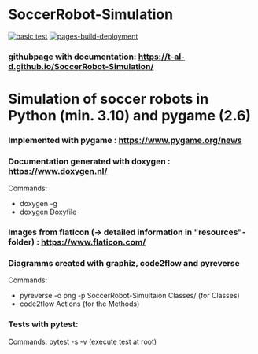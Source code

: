 # SoccerRobot-Simulation

[![basic test](https://github.com/T-Al-D/SoccerRobot-Simulation/actions/workflows/main.yml/badge.svg)](https://github.com/T-Al-D/SoccerRobot-Simulation/actions/workflows/main.yml)
[![pages-build-deployment](https://github.com/T-Al-D/SoccerRobot-Simulation/actions/workflows/pages/pages-build-deployment/badge.svg)](https://github.com/T-Al-D/SoccerRobot-Simulation/actions/workflows/pages/pages-build-deployment)

### githubpage with documentation: https://t-al-d.github.io/SoccerRobot-Simulation/

# Simulation of soccer robots in Python (min. 3.10) and pygame (2.6)

### Implemented with pygame : https://www.pygame.org/news

### Documentation generated with doxygen : https://www.doxygen.nl/

Commands:

- doxygen -g
- doxygen Doxyfile

### Images from flatIcon (-> detailed information in "resources"-folder) : https://www.flaticon.com/

### Diagramms created with graphiz, code2flow and pyreverse

Commands:

- pyreverse -o png -p SoccerRobot-Simultaion Classes/ (for Classes)
- code2flow Actions (for the Methods)

### Tests with pytest:

Commands: pytest -s -v (execute test at root)
